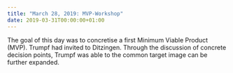 ```yaml
---
title: "March 28, 2019: MVP-Workshop"
date: 2019-03-31T00:00:00+01:00
---
```

The goal of this day was to concretise a first Minimum Viable Product (MVP).
Trumpf had invited to Ditzingen. Through the discussion of concrete decision points, Trumpf was able to
the common target image can be further expanded. 
